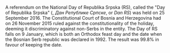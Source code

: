 A referendum on the National Day of Republika Srpska (RS), called the "Day of Republika Srpska" (, _Дан Републике Српске_, or _Dan RS_) was held on 25 September 2016. The Constitutional Court of Bosnia and Herzegovina had on 26 November 2015 ruled against the constitutionality of the holiday, deeming it discriminatory against non-Serbs in the entity. The Day of RS falls on 9 January, which is both an Orthodox feast day and the date when the Bosnian Serb republic was declared in 1992. The result was 99.8% in favour of keeping the date.
